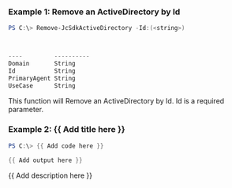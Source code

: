 ### Example 1: Remove an ActiveDirectory by Id
```powershell
PS C:\> Remove-JcSdkActiveDirectory -Id:(<string>)



----         ----------
Domain       String
Id           String
PrimaryAgent String
UseCase      String


```

This function will Remove an ActiveDirectory by Id. Id is a required parameter.

### Example 2: {{ Add title here }}
```powershell
PS C:\> {{ Add code here }}

{{ Add output here }}
```

{{ Add description here }}

